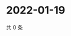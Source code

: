 # 2022-01-19

共 0 条

<!-- BEGIN WEIBO -->
<!-- 最后更新时间 Wed Jan 19 2022 04:00:54 GMT+0800 (China Standard Time) -->

<!-- END WEIBO -->
